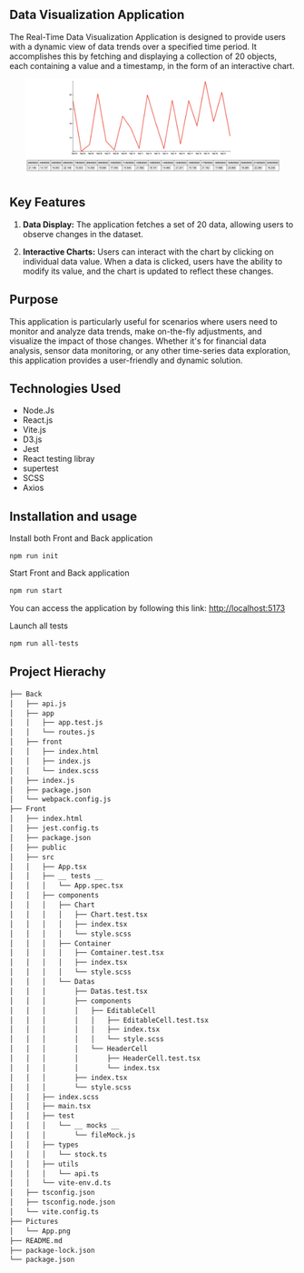 ## Data Visualization Application

The Real-Time Data Visualization Application is designed to provide users with a dynamic view of data trends over a specified time period. It accomplishes this by fetching and displaying a collection of 20 objects, each containing a value and a timestamp, in the form of an interactive chart.


<p align="center">
  <img src="./Pictures/App.png" width="450" title="hover text">
</p>

## Key Features

1. **Data Display:** The application fetches a set of 20 data, allowing users to observe changes in the dataset.

2. **Interactive Charts:** Users can interact with the chart by clicking on individual data value. When a data is clicked, users have the ability to modify its value, and the chart is updated to reflect these changes.

## Purpose

This application is particularly useful for scenarios where users need to monitor and analyze data trends, make on-the-fly adjustments, and visualize the impact of those changes. Whether it's for financial data analysis, sensor data monitoring, or any other time-series data exploration, this application provides a user-friendly and dynamic solution.



## Technologies Used
- Node.Js
- React.js
- Vite.js
- D3.js
- Jest
- React testing libray
- supertest
- SCSS
- Axios


## Installation and usage

Install both Front and Back application

```
npm run init
```

Start Front and Back application

```bash
npm run start
```
You can access the application by following this link: <http://localhost:5173>

Launch all tests

```bash
npm run all-tests
```

## Project Hierachy

```bash
├── Back
│   ├── api.js
│   ├── app
│   │   ├── app.test.js
│   │   └── routes.js
│   ├── front
│   │   ├── index.html
│   │   ├── index.js
│   │   └── index.scss
│   ├── index.js
│   ├── package.json
│   └── webpack.config.js
├── Front
│   ├── index.html
│   ├── jest.config.ts
│   ├── package.json
│   ├── public
│   ├── src
│   │   ├── App.tsx
│   │   ├── __ tests __
│   │   │   └── App.spec.tsx
│   │   ├── components
│   │   │   ├── Chart
│   │   │   │   ├── Chart.test.tsx
│   │   │   │   ├── index.tsx
│   │   │   │   └── style.scss
│   │   │   ├── Container
│   │   │   │   ├── Comtainer.test.tsx
│   │   │   │   ├── index.tsx
│   │   │   │   └── style.scss
│   │   │   └── Datas
│   │   │       ├── Datas.test.tsx
│   │   │       ├── components
│   │   │       │   ├── EditableCell
│   │   │       │   │   ├── EditableCell.test.tsx
│   │   │       │   │   ├── index.tsx
│   │   │       │   │   └── style.scss
│   │   │       │   └── HeaderCell
│   │   │       │       ├── HeaderCell.test.tsx
│   │   │       │       └── index.tsx
│   │   │       ├── index.tsx
│   │   │       └── style.scss
│   │   ├── index.scss
│   │   ├── main.tsx
│   │   ├── test
│   │   │   └── __ mocks __
│   │   │       └── fileMock.js
│   │   ├── types
│   │   │   └── stock.ts
│   │   ├── utils
│   │   │   └── api.ts
│   │   └── vite-env.d.ts
│   ├── tsconfig.json
│   ├── tsconfig.node.json
│   └── vite.config.ts
├── Pictures
│   └── App.png
├── README.md
├── package-lock.json
└── package.json
```


